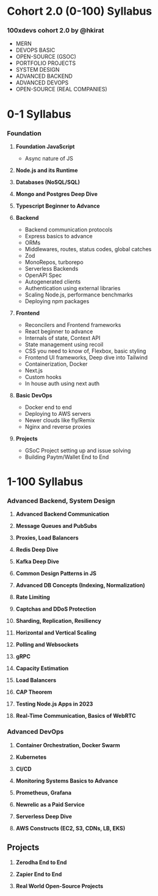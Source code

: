 # Cohort 2.0  (0-100) Syllabus 
### 100xdevs cohort 2.0 by @hkirat
- MERN
- DEVOPS BASIC  
- OPEN-SOURCE (GSOC)
- PORTFOLIO PROJECTS
- SYSTEM DESIGN
- ADVANCED BACKEND
- ADVANCED DEVOPS
- OPEN-SOURCE (REAL COMPANIES)

# 0-1 Syllabus

### Foundation

1. **Foundation JavaScript**
   - Async nature of JS

2. **Node.js and its Runtime**
   
3. **Databases (NoSQL/SQL)**
   
4. **Mongo and Postgres Deep Dive**
   
5. **Typescript Beginner to Advance**
   
6. **Backend**
   - Backend communication protocols
   - Express basics to advance
   - ORMs
   - Middlewares, routes, status codes, global catches
   - Zod
   - MonoRepos, turborepo
   - Serverless Backends
   - OpenAPI Spec
   - Autogenerated clients
   - Authentication using external libraries
   - Scaling Node.js, performance benchmarks
   - Deploying npm packages

7. **Frontend**
   - Reconcilers and Frontend frameworks
   - React beginner to advance
   - Internals of state, Context API
   - State management using recoil
   - CSS you need to know of, Flexbox, basic styling
   - Frontend UI frameworks, Deep dive into Tailwind
   - Containerization, Docker
   - Next.js
   - Custom hooks
   - In house auth using next auth

8. **Basic DevOps**
   - Docker end to end
   - Deploying to AWS servers
   - Newer clouds like fly/Remix
   - Nginx and reverse proxies

9. **Projects**
   - GSoC Project setting up and issue solving
   - Building Paytm/Wallet End to End

# 1-100 Syllabus

### Advanced Backend, System Design

1. **Advanced Backend Communication**
   
2. **Message Queues and PubSubs**
   
3. **Proxies, Load Balancers**
   
4. **Redis Deep Dive**
   
5. **Kafka Deep Dive**
   
6. **Common Design Patterns in JS**
   
7. **Advanced DB Concepts (Indexing, Normalization)**
   
8. **Rate Limiting**
   
9. **Captchas and DDoS Protection**
   
10. **Sharding, Replication, Resiliency**
    
11. **Horizontal and Vertical Scaling**
    
12. **Polling and Websockets**
    
13. **gRPC**
    
14. **Capacity Estimation**
    
15. **Load Balancers**
    
16. **CAP Theorem**
    
17. **Testing Node.js Apps in 2023**
    
18. **Real-Time Communication, Basics of WebRTC**

### Advanced DevOps

1. **Container Orchestration, Docker Swarm**
   
2. **Kubernetes**
   
3. **CI/CD**
   
4. **Monitoring Systems Basics to Advance**
   
5. **Prometheus, Grafana**
   
6. **Newrelic as a Paid Service**
   
7. **Serverless Deep Dive**
   
8. **AWS Constructs (EC2, S3, CDNs, LB, EKS)**

## Projects

1. **Zerodha End to End**
   
2. **Zapier End to End**
   
3. **Real World Open-Source Projects**


